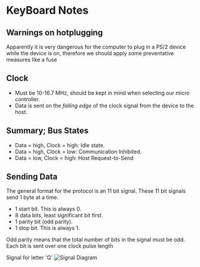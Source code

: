 # KeyBoard Notes

## Warnings on hotplugging
Apparently it is very dangerous for the computer to plug in a PS/2 device while the device is on, therefore we should apply some preventative measures like a fuse

## Clock
- Must be 10-16.7 MHz, should be kept in mind when selecting our micro controller.
- Data is sent on the *falling edge* of the clock signal from the device to the host.

## Summary; Bus States
- Data = high, Clock = high:  Idle state.
- Data = high, Clock = low:  Communication Inhibited.
- Data = low, Clock = high:  Host Request-to-Send

## Sending Data
The general format for the protocol is an 11 bit signal. These 11 bit signals send 1 byte at a time. 

- 1 start bit.  This is always 0.
- 8 data bits, least significant bit first.
- 1 parity bit (odd parity).
- 1 stop bit.  This is always 1.

Odd parity means that the total number of bits in the signal must be odd. Each bit is sent over one clock pulse length

Signal for letter 'Q'
![Signal Diagram](D:\coding\Projects\MiniComputer\Notes\SignalDiagramQ.png)